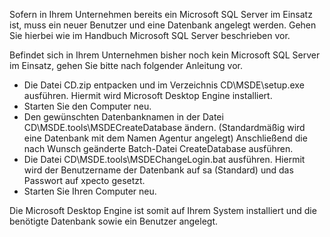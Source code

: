 
Sofern in Ihrem Unternehmen bereits ein Microsoft SQL Server im Einsatz ist, muss ein neuer Benutzer und eine Datenbank angelegt werden. Gehen Sie hierbei wie im Handbuch Microsoft SQL Server beschrieben vor.

Befindet sich in Ihrem Unternehmen bisher noch kein Microsoft SQL Server im Einsatz, gehen Sie bitte nach folgender Anleitung vor.

- Die Datei CD.zip entpacken und im Verzeichnis CD\MSDE\setup.exe ausführen. Hiermit wird Microsoft Desktop Engine installiert.
- Starten Sie den Computer neu.
- Den gewünschten Datenbanknamen in der Datei CD\MSDE.tools\MSDECreateDatabase ändern. (Standardmäßig wird eine Datenbank mit dem Namen Agentur angelegt) Anschließend die nach Wunsch geänderte Batch-Datei CreateDatabase ausführen.
- Die Datei CD\MSDE.tools\MSDEChangeLogin.bat ausführen. Hiermit wird der Benutzername der Datenbank auf sa (Standard) und das Passwort auf xpecto gesetzt.
- Starten Sie Ihren Computer neu.

Die Microsoft Desktop Engine ist somit auf Ihrem System installiert und die benötigte Datenbank sowie ein Benutzer angelegt.

